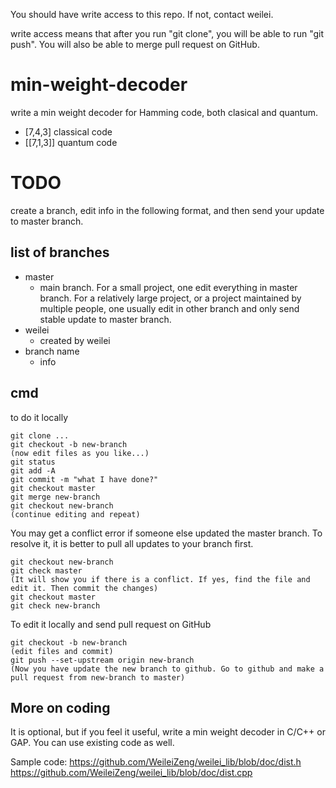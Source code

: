 You should have write access to this repo. If not, contact weilei.

write access means that after you run "git clone", you will be able to run "git push". You will also be able to merge pull request on GitHub.


# min-weight-decoder

write a min weight decoder for Hamming code, both clasical and quantum.

- [7,4,3] classical code
- [[7,1,3]] quantum code



# TODO
create a branch, edit info in the following format, and then send your update to master branch.

## list of branches
- master
  - main branch. For a small project, one edit everything in master branch. For a relatively large project, or a project maintained by multiple people, one usually edit in other branch and only send stable update to master branch.
- weilei
  - created by weilei
- branch name
  - info

## cmd
to do it locally
```
git clone ...
git checkout -b new-branch
(now edit files as you like...)
git status
git add -A
git commit -m "what I have done?"
git checkout master
git merge new-branch
git checkout new-branch
(continue editing and repeat)
```
You may get a conflict error if someone else updated the master branch. To resolve it, it is better to pull all updates to your branch first.
```
git checkout new-branch
git check master
(It will show you if there is a conflict. If yes, find the file and edit it. Then commit the changes)
git checkout master
git check new-branch
```

To edit it locally and send pull request on GitHub
```
git checkout -b new-branch
(edit files and commit)
git push --set-upstream origin new-branch
(Now you have update the new branch to github. Go to github and make a pull request from new-branch to master)
```

## More on coding
It is optional, but if you feel it useful, write a min weight decoder in C/C++ or GAP. You can use existing code as well.

Sample code: 
https://github.com/WeileiZeng/weilei_lib/blob/doc/dist.h
https://github.com/WeileiZeng/weilei_lib/blob/doc/dist.cpp


